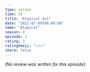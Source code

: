 ```yaml
---
type: series
time: 25
title: "Atypical 4x1"
date: "2021-07-09T00:00:00"
name: "Atypical"
season: 4
episode: 1
rating: 3
ratingEmoji: "⭐️⭐️⭐️"
share: false
---
```


_[No review was written for this episode]_
